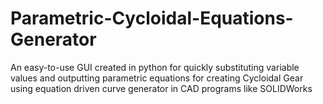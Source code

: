 # Parametric-Cycloidal-Equations-Generator
An easy-to-use GUI created in python for quickly substituting variable values and outputting parametric equations for creating Cycloidal Gear using equation driven curve generator in CAD programs like SOLIDWorks
